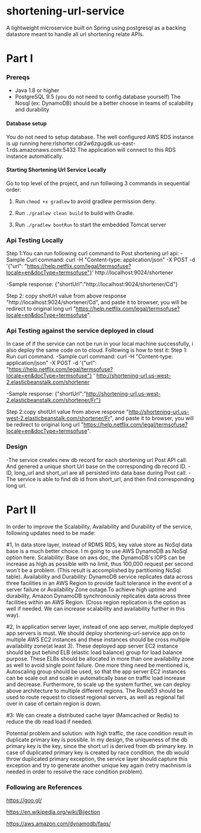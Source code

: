 shortening-url-service
===============

A lightweight microservice built on Spring using postgresql as a backing datastore meant to handle all url shortening relate APIs.

Part I
===============
### Prereqs

* Java 1.8 or higher
* PostgreSQL 9.5 (you do not need to config database yourself)
The Nosql (ex: DynamoDB) should be a better choose in teams of scalability and durability

#### Database setup 

You do not need to setup database. The well configured AWS RDS instance is up running here:rlshorter.cdr2w6zgugdk.us-east-1.rds.amazonaws.com:5432
The application will connect to this RDS instance automatically.

#### Starting Shortening Url Service Locally
Go to top level of the project, and run follwoing 3 commands in sequential order:

1. Run `chmod +x gradlew` to avoid gradlew permission deny.
 
2. Run `./gradlew clean build` to build with Gradle.
 
3. Run `./gradlew bootRun` to start the embedded Tomcat server

### Api Testing Locally
Step 1:You can run following curl command to Post shortening url api:
-Sample Curl command:
curl -H "Content-type: application/json" -X POST -d '{"url": "https://help.netflix.com/legal/termsofuse?locale=en&docType=termsofuse"}'  http://localhost:9024/shortener

-Sample response:
{"shortUrl":"http://localhost:9024/shortener/Cd"}

Step 2: copy shotUrl value from above response "http://localhost:9024/shortener/Cd", and paste it to browser, you will be redirect to original long url "https://help.netflix.com/legal/termsofuse?locale=en&docType=termsofuse".

### Api Testing against the service deployed in cloud
In case of if the service can not be run in your local machine successfully, i also deploy the same code on to cloud. Following is how to test it:
Step 1: Run curl command.
-Sample curl command:
curl -H "Content-type: application/json" -X POST -d '{"url": "https://help.netflix.com/legal/termsofuse?locale=en&docType=termsofuse"}
'  http://shortening-url.us-west-2.elasticbeanstalk.com/shortener

-Sample response:
{"shortUrl":"http://shortening-url.us-west-2.elasticbeanstalk.com/shortener/Fr"}

Step 2:copy shotUrl value from above response "http://shortening-url.us-west-2.elasticbeanstalk.com/shortener/Fr", and paste it to browser, you will be redirect to original long url "https://help.netflix.com/legal/termsofuse?locale=en&docType=termsofuse".

### Design
-The service creates new db record for each shortening url Post API call. And genered a unique short Url base on the corresponding db record ID.
-ID, long_url and short_url are all persisted into data base during Post call.
-The service is able to find db id from short_url, and then find corresponding long url.

Part II
===============
In order to improve the Scalability, Availability and Durability of the service, following updates need to be made:

#1, In data store layer, instead of RDMS RDS, key value store as NoSql data base is a much better choice. I m going to use AWS DynamoDB as NoSql option here. Scalability: Base on aws doc, the DynamoDB's IOPS can be increase as high as possible with no limit, thus 100,000 request per second won't be a problem. (This result is accomplished by partitioning NoSql table). Availability and Durability: DynamoDB service replicates data across three facilities in an AWS Region to provide fault tolerance in the event of a server failure or Availability Zone outage.To achieve high uptime and durability, Amazon DynamoDB synchronously replicates data across three facilities within an AWS Region. (Cross region replication is the option as well if needed. We can increase scalability and availability further in this way).

#2, In application server layer, instead of one app server, multiple deployed app servers is must. We should deploy shortening-url-service app on to multiple AWS EC2 instances and these instances should be cross multiple availability zone(at least 3). These deployed app server EC2 instance should be put behind ELB (elastic load balance) group for load balance purpose. These ELBs should be allocated in more than one availability zone as well to avoid single point failure. One more thing need be mentioned is, Autoscaling group should be used, so that the app server EC2 instances can be scale out and scale in automatically base on traffic load increase and decrease. Furthermore, to scale up the system further, we can deploy above architecture to multiple different regions. The Route53 should be used to route request to closest regional servers, as well as regional fail over in case of certain region is down.

#3: We can create a distributed cache layer (Mamcached or Redis) to reduce the db read load if needed.

Potential problem and solution: with high traffic, the race condition result in duplicate primary key is possible. In my design, the uniqueness of the db primary key is the key, since the short url is derived from db primary key. In case of duplicated primary key is created by race condition, the db would throw duplicated primary exception, the service layer should capture this exception and try to generate another unique key again (retry machnism is needed in order to resolve the race condition problem).

### Following are References
https://goo.gl/

https://en.wikipedia.org/wiki/Bijection

https://aws.amazon.com/dynamodb/faqs/

